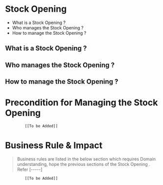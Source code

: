 # Stock Opening 

* What is a Stock Opening  ?
* Who manages the Stock Opening  ?
* How to manage the Stock Opening  ? 

## What is a Stock Opening  ?
## Who manages the Stock Opening  ?
## How to manage the Stock Opening  ? 

# Precondition for Managing the Stock Opening  




             [[To be Added]]
 




# Business Rule & Impact 

> Business rules are listed in the below section which requires Domain understanding, hope the previous sections of the Stock Opening  . Refer [-----]


             [[To be Added]]
 



